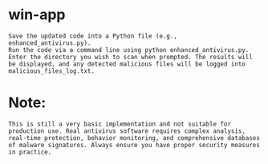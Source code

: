 # win-app
    Save the updated code into a Python file (e.g., enhanced_antivirus.py).
    Run the code via a command line using python enhanced_antivirus.py.
    Enter the directory you wish to scan when prompted. The results will be displayed, and any detected malicious files will be logged into malicious_files_log.txt.

# Note:

    This is still a very basic implementation and not suitable for production use. Real antivirus software requires complex analysis, real-time protection, behavior monitoring, and comprehensive databases of malware signatures. Always ensure you have proper security measures in practice.
